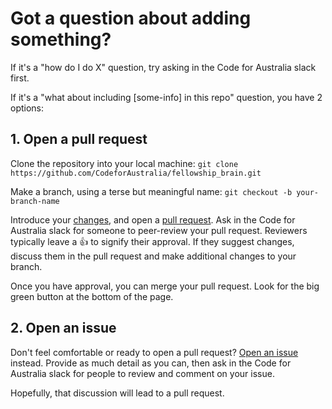 # Got a question about adding something?

If it's a "how do I do X" question, try asking in the Code for Australia slack first.

If it's a "what about including [some-info] in this repo" question, you have 2 options:

## 1. Open a pull request

Clone the repository into your local machine: `git clone https://github.com/CodeforAustralia/fellowship_brain.git`

Make a branch, using a terse but meaningful name: `git checkout -b your-branch-name`


Introduce your [changes](https://help.github.com/articles/adding-a-file-to-a-repository-using-the-command-line/), and open a [pull request](https://help.github.com/articles/creating-a-pull-request/). Ask in the Code for Australia slack for someone to peer-review your pull request. Reviewers typically leave a :+1: to signify their approval. If they suggest changes, discuss them in the pull request and make additional changes to your branch.

Once you have approval, you can merge your pull request. Look for the big green button at the bottom of the page.

## 2. Open an issue

Don't feel comfortable or ready to open a pull request? [Open an issue](https://github.com/CodeforAustralia/fellowship_brain/issues/new) instead. Provide as much detail as you can, then ask in the Code for Australia slack for people to review and comment on your issue.

Hopefully, that discussion will lead to a pull request.
